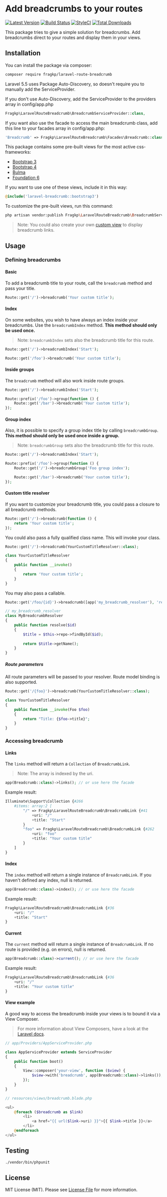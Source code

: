# Add breadcrumbs to your routes

[![Latest Version](https://img.shields.io/github/release/fragkp/laravel-route-breadcrumb.svg?style=flat-square)](https://github.com/fragkp/laravel-route-breadcrumb/releases)
[![Build Status](https://img.shields.io/travis/fragkp/laravel-route-breadcrumb/master.svg?style=flat-square)](https://travis-ci.org/fragkp/laravel-route-breadcrumb)
[![StyleCI](https://styleci.io/repos/133180300/shield)](https://styleci.io/repos/133180300)
[![Total Downloads](https://img.shields.io/packagist/dt/fragkp/laravel-route-breadcrumb.svg?style=flat-square)](https://packagist.org/packages/fragkp/laravel-route-breadcrumb)

This package tries to give a simple solution for breadcrumbs. Add breadcrumbs direct to your routes and display them in your views.

## Installation

You can install the package via composer:

```bash
composer require fragkp/laravel-route-breadcrumb
```

Laravel 5.5 uses Package Auto-Discovery, so doesn't require you to manually add the ServiceProvider.

If you don't use Auto-Discovery, add the ServiceProvider to the providers array in config/app.php

```php
Fragkp\LaravelRouteBreadcrumb\BreadcrumbServiceProvider::class,
```

If you want also use the facade to access the main breadcrumb class, add this line to your facades array in config/app.php:

```php
'Breadcrumb' => Fragkp\LaravelRouteBreadcrumb\Facades\Breadcrumb::class,
```

This package contains some pre-built views for the most active css-frameworks:
- [Bootstrap 3](https://github.com/fragkp/laravel-route-breadcrumb/tree/master/resources/views/bootstrap3.blade.php)
- [Bootstrap 4](https://github.com/fragkp/laravel-route-breadcrumb/tree/master/resources/views/bootstrap4.blade.php)
- [Bulma](https://github.com/fragkp/laravel-route-breadcrumb/tree/master/resources/views/bulma.blade.php)
- [Foundation 6](https://github.com/fragkp/laravel-route-breadcrumb/tree/master/resources/views/foundation6.blade.php)

If you want to use one of these views, include it in this way:

```php
@include('laravel-breadcrumb::bootstrap3')
```

To customize the pre-built views, run this command:

```bash
php artisan vendor:publish Fragkp\LaravelRouteBreadcrumb\BreadcrumbServiceProvider --tag=views
```
> Note: You could also create your own [custom view](#view-example) to display breadcrumb links.

## Usage

### Defining breadcrumbs

#### Basic

To add a breadcrumb title to your route, call the `breadcrumb` method and pass your title. 
```php
Route::get('/')->breadcrumb('Your custom title');
```

#### Index

On some websites, you wish to have always an index inside your breadcrumbs. Use the `breadcrumbIndex` method.
**This method should only be used once.**
> Note: `breadcrumbIndex` sets also the breadcrumb title for this route.
```php
Route::get('/')->breadcrumbIndex('Start');

Route::get('/foo')->breadcrumb('Your custom title');
```

#### Inside groups

The `breadcrumb` method will also work inside route groups.
```php
Route::get('/')->breadcrumbIndex('Start');

Route::prefix('/foo')->group(function () {
    Route::get('/bar')->breadcrumb('Your custom title');
});
```

#### Group index

Also, it is possible to specify a group index title by calling `breadcrumbGroup`.
**This method should only be used once inside a group.**
> Note: `breadcrumbGroup` sets also the breadcrumb title for this route.
```php
Route::get('/')->breadcrumbIndex('Start');

Route::prefix('/foo')->group(function () {
    Route::get('/')->breadcrumbGroup('Foo group index');

    Route::get('/bar')->breadcrumb('Your custom title');
});
```

#### Custom title resolver

If you want to customize your breadcrumb title, you could pass a closure to all breadcrumb methods.
```php
Route::get('/')->breadcrumb(function () {
    return 'Your custom title';
});
```

You could also pass a fully qualified class name. This will invoke your class.
```php
Route::get('/')->breadcrumb(YourCustomTitleResolver::class);

class YourCustomTitleResolver
{
    public function __invoke()
    {
        return 'Your custom title';
    }
}
```

You may also pass a callable.
```php
Route::get('/foo/{id}')->breadcrumb([app('my_breadcrumb_resolver'), 'resolve']);

// my_breadcrumb_resolver
class MyBreadcrumbResolver
{
    public function resolve($id)
    {
        $title = $this->repo->findById($id);
        
        return $title->getName();
    }
}
```

##### Route parameters

All route parameters will be passed to your resolver. Route model binding is also supported.
```php
Route::get('/{foo}')->breadcrumb(YourCustomTitleResolver::class);

class YourCustomTitleResolver
{
    public function __invoke(Foo $foo)
    {
        return "Title: {$foo->title}";
    }
}
```

### Accessing breadcrumb

#### Links

The `links` method will return a `Collection` of `BreadcrumbLink`.
> Note: The array is indexed by the uri.
```php
app(Breadcrumb::class)->links(); // or use here the facade
```
Example result:
```php
Illuminate\Support\Collection {#266
    #items: array:2 [
        "/" => Fragkp\LaravelRouteBreadcrumb\BreadcrumbLink {#41
            +uri: "/"
            +title: "Start"
        }
        "foo" => Fragkp\LaravelRouteBreadcrumb\BreadcrumbLink {#262
            +uri: "foo"
            +title: "Your custom title"
        }
    ]
}
```

#### Index

The `index` method will return a single instance of `BreadcrumbLink`. If you haven't defined any index, null is returned.
```php
app(Breadcrumb::class)->index(); // or use here the facade
```
Example result:
```php
Fragkp\LaravelRouteBreadcrumb\BreadcrumbLink {#36
    +uri: "/"
    +title: "Start"
}
```

#### Current

The `current` method will return a single instance of `BreadcrumbLink`. If no route is provided (e.g. on errors), null is returned.
```php
app(Breadcrumb::class)->current(); // or use here the facade
```
Example result:
```php
Fragkp\LaravelRouteBreadcrumb\BreadcrumbLink {#36
    +uri: "/"
    +title: "Your custom title"
}
```

#### View example

A good way to access the breadcrumb inside your views is to bound it via a View Composer.
> For more information about View Composers, have a look at the [Laravel docs](https://laravel.com/docs/5.6/views#view-composers).
```php
// app/Providers/AppServiceProvider.php

class AppServiceProvider extends ServiceProvider
{
    public function boot()
    {
        View::composer('your-view', function ($view) {
            $view->with('breadcrumb', app(Breadcrumb::class)->links());
        });
    }
}
```
```php
// resources/views/breadcrumb.blade.php

<ul>
    @foreach ($breadcrumb as $link)
        <li>
            <a href="{{ url($link->uri) }}">{{ $link->title }}</a>
        </li>
    @endforeach
</ul>
```

## Testing

``` bash
./vendor/bin/phpunit
```

## License

MIT License (MIT). Please see [License File](LICENSE.md) for more information.

